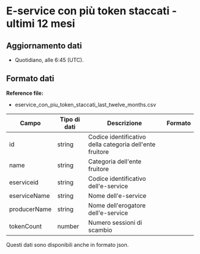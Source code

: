 
# E-service con più token staccati - ultimi 12 mesi

## Aggiornamento dati

- Quotidiano, alle 6:45 (UTC).

## Formato dati

**Reference file:**

- eservice_con_piu_token_staccati_last_twelve_months.csv<br>

| Campo        | Tipo di dati | Descrizione                                              | Formato |
| ------------ | ------------ | -------------------------------------------------------- | ------- |
| id           | string       | Codice identificativo della categoria dell'ente fruitore |         |
| name         | string       | Categoria dell'ente fruitore                             |         |
| eserviceid   | string       | Codice identificativo dell'e-service                     |         |
| eserviceName | string       | Nome dell'e-service                                      |         |
| producerName | string       | Nome dell'erogatore dell'e-service                       |         |
| tokenCount   | number       | Numero sessioni di scambio                               |         |

Questi dati sono disponibili anche in formato json.
